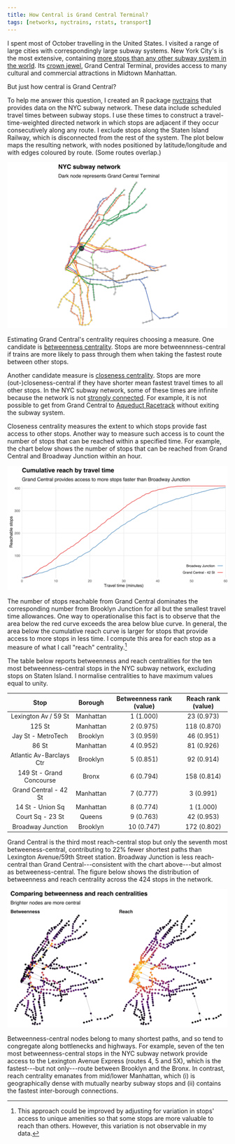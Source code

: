 ```yaml
---
title: How Central is Grand Central Terminal?
tags: [networks, nyctrains, rstats, transport]
---
```




I spent most of October travelling in the United States.
I visited a range of large cities with correspondingly large subway systems.
New York City's is the most extensive, containing [more stops than any other subway system in the world](https://www.citymetric.com/transport/what-largest-metro-system-world-1361).
Its [crown jewel](http://www.grandcentralterminal.com), Grand Central Terminal, provides access to many cultural and commercial attractions in Midtown Manhattan.

But just how central is Grand Central?

To help me answer this question, I created an R package [nyctrains][nyctrains] that provides data on the NYC subway network.
These data include scheduled travel times between subway stops.
I use these times to construct a travel-time-weighted directed network in which stops are adjacent if they occur consecutively along any route.
I exclude stops along the Staten Island Railway, which is disconnected from the rest of the system.
The plot below maps the resulting network, with nodes positioned by latitude/longitude and with edges coloured by route.
(Some routes overlap.)

![](map-1..svg)

Estimating Grand Central's centrality requires choosing a measure.
One candidate is [betweenness centrality](https://en.wikipedia.org/wiki/Betweenness_centrality).
Stops are more betweennness-central if trains are more likely to pass through them when taking the fastest route between other stops.

Another candidate measure is [closeness centrality](https://en.wikipedia.org/wiki/Closeness_centrality).
Stops are more (out-)closeness-central if they have shorter mean fastest travel times to all other stops.
In the NYC subway network, some of these times are infinite because the network is not [strongly connected](https://en.wikipedia.org/wiki/Strongly_connected_component).
For example, it is not possible to get from Grand Central to [Aqueduct Racetrack](https://subwaynut.com/ind/aqueduct_racetracka/index.php) without exiting the subway system.

Closeness centrality measures the extent to which stops provide fast access to other stops.
Another way to measure such access is to count the number of stops that can be reached within a specified time.
For example, the chart below shows the number of stops that can be reached from Grand Central and Broadway Junction within an hour.

![](reach-1..svg)

The number of stops reachable from Grand Central dominates the corresponding number from Brooklyn Junction for all but the smallest travel time allowances.
One way to operationalise this fact is to observe that the area below the red curve exceeds the area below blue curve.
In general, the area below the cumulative reach curve is larger for stops that provide access to more stops in less time.
I compute this area for each stop as a measure of what I call "reach" centrality.[^reach]

The table below reports betweenness and reach centralities for the ten most betweenness-central stops in the NYC subway network, excluding stops on Staten Island.
I normalise centralities to have maximum values equal to unity.


|           Stop           |  Borough  | Betweenness rank (value) | Reach rank (value) |
|:------------------------:|:---------:|:------------------------:|:------------------:|
|   Lexington Av / 59 St   | Manhattan |        1 (1.000)         |     23 (0.973)     |
|          125 St          | Manhattan |        2 (0.975)         |    118 (0.870)     |
|    Jay St - MetroTech    | Brooklyn  |        3 (0.959)         |     46 (0.951)     |
|          86 St           | Manhattan |        4 (0.952)         |     81 (0.926)     |
| Atlantic Av-Barclays Ctr | Brooklyn  |        5 (0.851)         |     92 (0.914)     |
| 149 St - Grand Concourse |   Bronx   |        6 (0.794)         |    158 (0.814)     |
|  Grand Central - 42 St   | Manhattan |        7 (0.777)         |     3 (0.991)      |
|     14 St - Union Sq     | Manhattan |        8 (0.774)         |     1 (1.000)      |
|     Court Sq - 23 St     |  Queens   |        9 (0.763)         |     42 (0.953)     |
|    Broadway Junction     | Brooklyn  |        10 (0.747)        |    172 (0.802)     |

Grand Central is the third most reach-central stop but only the seventh most betweeness-central, contributing to 22% fewer shortest paths than Lexington Avenue/59th Street station.
Broadway Junction is less reach-central than Grand Central---consistent with the chart above---but almost as betweeness-central.
The figure below shows the distribution of betweenness and reach centrality across the 424 stops in the network.

![](comparison-1..svg)



Betweenness-central nodes belong to many shortest paths, and so tend to congregate along bottlenecks and highways.
For example, seven of the ten most betweenness-central stops in the NYC subway network provide access to the Lexington Avenue Express (routes 4, 5 and 5X), which is the fastest---but not only---route between Brooklyn and the Bronx.
In contrast, reach centrality emanates from mid/lower Manhattan, which (i) is geographically dense with mutually nearby subway stops and (ii) contains the fastest inter-borough connections.



[nyctrains]: https://github.com/bldavies/nyctrains

[^reach]: This approach could be improved by adjusting for variation in stops' access to unique amenities so that some stops are more valuable to reach than others. However, this variation is not observable in my data.
